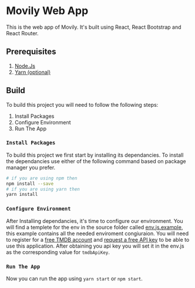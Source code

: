 # Movily Web App
This is the web app of Movily. It's built using React, React Bootstrap and React Router.

## Prerequisites
1. [Node.Js](https://nodejs.org/en/download/)
2. [Yarn (optional)](https://yarnpkg.com/getting-started/install)

## Build

To build this project you will need to follow the following steps:
1. Install Packages
2. Configure Environment
3. Run The App

### `Install Packages`

To build this project we first start by installing its dependancies. To install the dependancies use either of the following command based on package manager you prefer.
```bash
# if you are using npm then
npm install --save
# if you are using yarn then
yarn install
```

### `Configure Environment`

After Installing dependancies, it's time to configure our environment. You will find a templete for the env in the source folder called [env.js.example](./src/env.js.example), this example contains all the needed enviroment congiuraion. You will need to register for a [free TMDB account](https://www.themoviedb.org/signup) and [request a free API key](https://www.themoviedb.org/settings/api) to be able to use this application. After obtaining you api key you will set it in the env.js as the corresponding value for `tmdbApiKey`.

### `Run The App`

Now you can run the app using `yarn start` or `npm start`.
